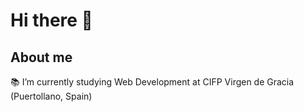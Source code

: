 # Hi there 👋

## About me

<!--
**NessiTheLakeMonster/NessiTheLakeMonster** is a ✨ _special_ ✨ repository because its `README.md` (this file) appears on your GitHub profile.

Here are some ideas to get you started:

- 🔭 I’m currently working on ...
- 🌱 I’m currently learning ...
- 👯 I’m looking to collaborate on ...
- 🤔 I’m looking for help with ...
- 💬 Ask me about ...
- 📫 How to reach me: ...
- 😄 Pronouns: ...
- ⚡ Fun fact: ...
-->

📚 I’m currently studying Web Development at CIFP Virgen de Gracia (Puertollano, Spain)

<!-- [![Top Langs](https://github-readme-stats.vercel.app/api/top-langs/?username=NessiTheLakeMonster&layout=compact)](https://github.com/anuraghazra/github-readme-stats)
[![Top Langs](https://github-readme-stats.vercel.app/api/top-langs/?username=nessithelakemonster&layout=compact)](https://github.com/anuraghazra/github-readme-stats)
[![Top Langs](https://github-readme-stats.vercel.app/api/top-langs/?username=NessiTheLakeMonster&hide=papyrus&layout=compact&theme=github_dark)](https://github.com/anuraghazra/github-readme-stats) -->
